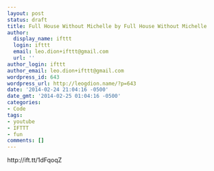 ```yaml
---
layout: post
status: draft
title: Full House Without Michelle by Full House Without Michelle
author:
  display_name: ifttt
  login: ifttt
  email: leo.dion+ifttt@gmail.com
  url: ''
author_login: ifttt
author_email: leo.dion+ifttt@gmail.com
wordpress_id: 643
wordpress_url: http://leogdion.name/?p=643
date: '2014-02-24 21:04:16 -0500'
date_gmt: '2014-02-25 01:04:16 -0500'
categories:
- Code
tags:
- youtube
- IFTTT
- fun
comments: []
---
```

<p>http:&#47;&#47;ift.tt&#47;1dFqoqZ</p>
